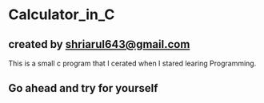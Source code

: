 # Calculator_in_C

## created by shriarul643@gmail.com

This is a small c program that I cerated when I stared learing Programming.

## Go ahead and try for yourself

